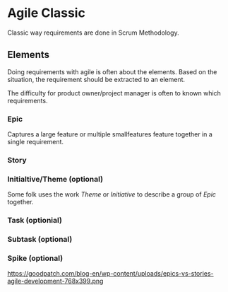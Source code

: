 # Agile Classic

Classic way requirements are done in Scrum Methodology.

## Elements

Doing requirements with agile is often about the elements. Based on the situation,
the requirement should be extracted to an element.

The difficulty for product owner/project manager is often to
known which requirements.


### Epic

Captures a large feature or multiple  smallfeatures feature together in a single
requirement.



### Story


### Initialtive/Theme (optional)

Some folk uses the work *Theme* or *Initiative* to describe a group of
*Epic* together. 



### Task (optionial)

### Subtask (optional)

### Spike (optional)

https://goodpatch.com/blog-en/wp-content/uploads/epics-vs-stories-agile-development-768x399.png
